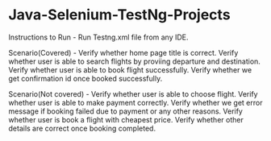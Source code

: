 # Java-Selenium-TestNg-Projects

Instructions to Run - Run Testng.xml file from any IDE.


Scenario(Covered) -
Verify whether home page title is correct.
Verify whether user is able to search flights by proviing departure and destination.
Verify whether user is able to book flight successfully.
Verify whether we get confirmation id once booked successfully.

Scenario(Not covered) -
Verify whether user is able to choose flight.
Verify whether user is able to make payment correctly.
Verify whether we get error message if booking failed due to payment or any other reasons.
Verify whether user is book a flight with cheapest price.
Verify whether other details are correct once booking completed.
